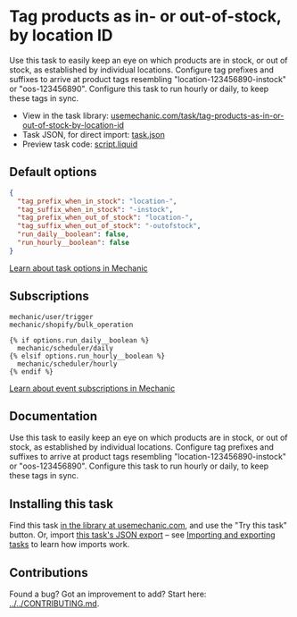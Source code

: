 # Tag products as in- or out-of-stock, by location ID

Use this task to easily keep an eye on which products are in stock, or out of stock, as established by individual locations. Configure tag prefixes and suffixes to arrive at product tags resembling "location-123456890-instock" or "oos-123456890". Configure this task to run hourly or daily, to keep these tags in sync.

* View in the task library: [usemechanic.com/task/tag-products-as-in-or-out-of-stock-by-location-id](https://usemechanic.com/task/tag-products-as-in-or-out-of-stock-by-location-id)
* Task JSON, for direct import: [task.json](../../tasks/tag-products-as-in-or-out-of-stock-by-location-id.json)
* Preview task code: [script.liquid](./script.liquid)

## Default options

```json
{
  "tag_prefix_when_in_stock": "location-",
  "tag_suffix_when_in_stock": "-instock",
  "tag_prefix_when_out_of_stock": "location-",
  "tag_suffix_when_out_of_stock": "-outofstock",
  "run_daily__boolean": false,
  "run_hourly__boolean": false
}
```

[Learn about task options in Mechanic](https://docs.usemechanic.com/article/471-task-options)

## Subscriptions

```liquid
mechanic/user/trigger
mechanic/shopify/bulk_operation

{% if options.run_daily__boolean %}
  mechanic/scheduler/daily
{% elsif options.run_hourly__boolean %}
  mechanic/scheduler/hourly
{% endif %}
```

[Learn about event subscriptions in Mechanic](https://docs.usemechanic.com/article/408-subscriptions)

## Documentation

Use this task to easily keep an eye on which products are in stock, or out of stock, as established by individual locations. Configure tag prefixes and suffixes to arrive at product tags resembling "location-123456890-instock" or "oos-123456890". Configure this task to run hourly or daily, to keep these tags in sync.

## Installing this task

Find this task [in the library at usemechanic.com](https://usemechanic.com/task/tag-products-as-in-or-out-of-stock-by-location-id), and use the "Try this task" button. Or, import [this task's JSON export](../../tasks/tag-products-as-in-or-out-of-stock-by-location-id.json) – see [Importing and exporting tasks](https://docs.usemechanic.com/article/505-importing-and-exporting-tasks) to learn how imports work.

## Contributions

Found a bug? Got an improvement to add? Start here: [../../CONTRIBUTING.md](../../CONTRIBUTING.md).
